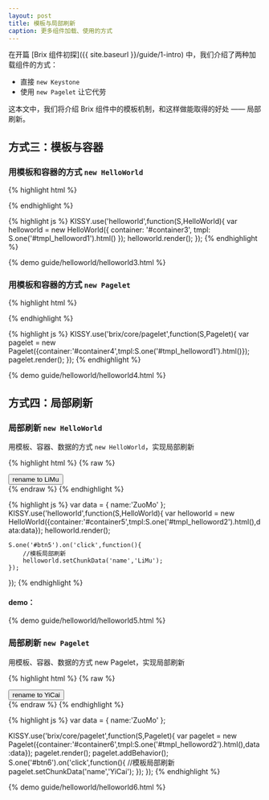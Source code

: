 ```yaml
---
layout: post
title: 模板与局部刷新
caption: 更多组件加载、使用的方式
---
```


在开篇 [Brix 组件初探]({{ site.baseurl }}/guide/1-intro) 中，我们介绍了两种加载组件的方式：

 - 直接 `new Keystone`
 - 使用 `new Pagelet` 让它代劳

这本文中，我们将介绍 Brix 组件中的模板机制，和这样做能取得的好处 —— 局部刷新。

## 方式三：模板与容器

### 用模板和容器的方式 `new HelloWorld`

{% highlight html %}
<div id="container3">
</div>
<script type="text/template" id="tmpl_helloword1">
    <div>
        <span>Hello <span>World</span></span>
    </div>
</script>
{% endhighlight %}

{% highlight js %}
KISSY.use('helloworld',function(S,HelloWorld){
    var helloworld = new HelloWorld({
        container: '#container3',
        tmpl: S.one('#tmpl_helloword1').html()
    });
    helloworld.render();
});
{% endhighlight %}

{% demo guide/helloworld/helloworld3.html %}

### 用模板和容器的方式 `new Pagelet`

{% highlight html %}
<div id="container4">
</div>
<script type="text/template" id="tmpl_helloword1">
    <div bx-name="helloworld" path="helloworld">
        <span>Hello <span>World</span></span>
    </div>
</script>
{% endhighlight %}

{% highlight js %}
KISSY.use('brix/core/pagelet',function(S,Pagelet){
    var pagelet = new Pagelet({container:'#container4',tmpl:S.one('#tmpl_helloword1').html()});
    pagelet.render();
});
{% endhighlight %}

{% demo guide/helloworld/helloworld4.html %}

## 方式四：局部刷新

### 局部刷新 `new HelloWorld`

用模板、容器、数据的方式 `new HelloWorld`，实现局部刷新

{% highlight html %}
{% raw %}
<div id="container5">
    <button id="btn5" class="btn btn-taobao btn-size30">
        rename to LiMu
    </button>
</div>
<script type="text/template" id="tmpl_helloword2">
    <div bx-name="helloworld">
        <span>Hello
            <span bx-tmpl="helloworld" bx-datakey="name">{{name}}</span>
        </span>
    </div>
</script>
{% endraw %}
{% endhighlight %}

{% highlight js %}
var data = {
    name:'ZuoMo'
};
KISSY.use('helloworld',function(S,HelloWorld){
    var helloworld = new HelloWorld({container:'#container5',tmpl:S.one('#tmpl_helloword2').html(),data:data});
    helloworld.render();

    S.one('#btn5').on('click',function(){
        //模板局部刷新
        helloworld.setChunkData('name','LiMu');
    });
});
{% endhighlight %}

#### demo：

{% demo guide/helloworld/helloworld5.html %}

### 局部刷新 `new Pagelet`

用模板、容器、数据的方式 new Pagelet，实现局部刷新

{% highlight html %}
{% raw %}
<div id="container6">
    <button id="btn6" class="btn btn-taobao btn-size30">
        rename to YiCai
    </button>
</div>
<script type="text/template" id="tmpl_helloword2">
    <div bx-name="helloworld" path="helloworld">
        <span>Hello
            <span bx-tmpl="helloworld" bx-datakey="name">{{name}}</span>
        </span>
    </div>
</script>
{% endraw %}
{% endhighlight %}

{% highlight js %}
var data = {
    name:'ZuoMo'
};

KISSY.use('brix/core/pagelet',function(S,Pagelet){
    var pagelet = new Pagelet({container:'#container6',tmpl:S.one('#tmpl_helloword2').html(),data:data});
    pagelet.render();
    pagelet.addBehavior();
    S.one('#btn6').on('click',function(){
        //模板局部刷新
        pagelet.setChunkData('name','YiCai');
    });
});
{% endhighlight %}

{% demo guide/helloworld/helloworld6.html %}
